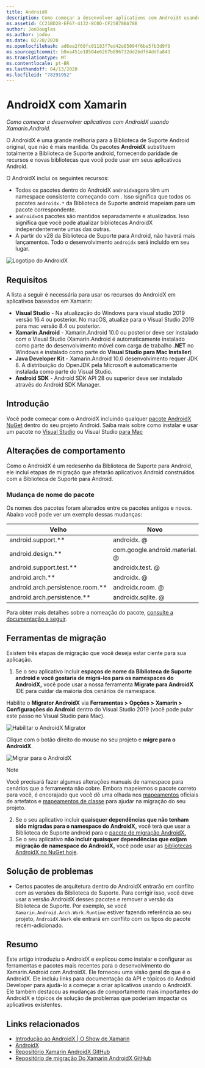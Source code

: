 ```yaml
---
title: AndroidX
description: Como começar a desenvolver aplicativos com AndroidX usando Xamarin.Android.
ms.assetid: CC21BD28-EF67-4132-8C0D-CF25B78BA78B
author: JonDouglas
ms.author: jodou
ms.date: 02/20/2020
ms.openlocfilehash: ad6ea2f68fc01183f7ed42e85094f6be5fb3d9f9
ms.sourcegitcommit: b0ea451e18504e6267b896732dd26df64ddfa843
ms.translationtype: MT
ms.contentlocale: pt-BR
ms.lasthandoff: 04/13/2020
ms.locfileid: "78291952"
---
```

# <a name="androidx-with-xamarin"></a>AndroidX com Xamarin

_Como começar a desenvolver aplicativos com AndroidX usando Xamarin.Android._

O AndroidX é uma grande melhoria para a Biblioteca de Suporte Android original, que não é mais mantida. Os pacotes **AndroidX** substituem totalmente a Biblioteca de Suporte android, fornecendo paridade de recursos e novas bibliotecas que você pode usar em seus aplicativos Android.

O AndroidX inclui os seguintes recursos:

- Todos os pacotes dentro do AndroidX `androidx`agora têm um namespace consistente começando com . Isso significa que todos os pacotes `androidx.*` da Biblioteca de Suporte android mapeiam para um pacote correspondente.
- `androidx`os pacotes são mantidos separadamente e atualizados. Isso significa que você pode atualizar bibliotecas AndroidX independentemente umas das outras.
- A partir do v28 da Biblioteca de Suporte para Android, não haverá mais lançamentos. Todo o desenvolvimento `androidx` será incluído em seu lugar.

![Logotipo do AndroidX](~/android/platform/androidx-images/AndroidXLogo.png)

## <a name="requirements"></a>Requisitos

A lista a seguir é necessária para usar os recursos do AndroidX em aplicativos baseados em Xamarin:

- **Visual Studio** - Na atualização do Windows para visual studio 2019 versão 16.4 ou posterior. No macOS, atualize para o Visual Studio 2019 para mac versão 8.4 ou posterior.
- **Xamarin.Android** - Xamarin.Android 10.0 ou posterior deve ser instalado com o Visual Studio (Xamarin.Android é automaticamente instalado como parte do desenvolvimento móvel com carga de trabalho **.NET** no Windows e instalado como parte do **Visual Studio para Mac Installer**)
- **Java Developer Kit** - Xamarin.Android 10.0 desenvolvimento requer JDK 8. A distribuição do OpenJDK pela Microsoft é automaticamente instalada como parte do Visual Studio.
- **Android SDK** - Android SDK API 28 ou superior deve ser instalado através do Android SDK Manager.

## <a name="get-started"></a>Introdução

Você pode começar com o AndroidX incluindo qualquer [pacote AndroidX NuGet](https://www.nuget.org/packages?q=Tags%3A%22AndroidX%22+Authors%3A%22Microsoft%22) dentro do seu projeto Android. Saiba mais sobre como instalar e usar um pacote no [Visual Studio](https://docs.microsoft.com/nuget/quickstart/install-and-use-a-package-in-visual-studio) ou Visual Studio [para Mac](https://docs.microsoft.com/nuget/quickstart/install-and-use-a-package-in-visual-studio-mac)

## <a name="behavior-changes"></a>Alterações de comportamento

Como o AndroidX é um redesenho da Biblioteca de Suporte para Android, ele inclui etapas de migração que afetarão aplicativos Android construídos com a Biblioteca de Suporte para Android.

### <a name="package-name-change"></a>Mudança de nome do pacote
Os nomes dos pacotes foram alterados entre os pacotes antigos e novos. Abaixo você pode ver um exemplo dessas mudanças:

| Velho                    | Novo                    |
| ---------------------- | ---------------------- |
| android.support.**     | androidx. @             |
| android.design.**      | com.google.android.material. @ |
| android.support.test.** | androidx.test. @       |
| android.arch.**        | androidx. @             |
| android.arch.persistence.room.** | androidx.room. @ |
| android.arch.persistence.** | androidx.sqlite. @ |

Para obter mais detalhes sobre a nomeação do pacote, [consulte a documentação a seguir](https://developer.android.com/jetpack/androidx/migrate#artifact_mappings).

## <a name="migration-tooling"></a>Ferramentas de migração

Existem três etapas de migração que você deseja estar ciente para sua aplicação.

1. Se o seu aplicativo incluir **espaços de nome da Biblioteca de Suporte android e você gostaria de migrá-los para os namespaces do AndroidX,** você pode usar a nossa ferramenta **Migrate para AndroidX** IDE para cuidar da maioria dos cenários de namespace. 

Habilite o **Migrator AndroidX** via **Ferramentas > Opções > Xamarin > Configurações do Android** dentro do Visual Studio 2019 (você pode pular este passo no Visual Studio para Mac).

![Habilitar o AndroidX Migrator](~/android/platform/androidx-images/EnableAndroidXMigrator.png)

Clique com o botão direito do mouse no seu projeto e **migre para o AndroidX**.

![Migrar para o AndroidX](~/android/platform/androidx-images/MigrateToAndroidX.png)

> [!NOTE] 
> Você precisará fazer algumas alterações manuais de namespace para cenários que a ferramenta não cobre. Embora mapeiemos o pacote correto para você, é encorajado que você dê uma olhada nos [mapeamentos](https://developer.android.com/jetpack/androidx/migrate/artifact-mappings) oficiais de artefatos e [mapeamentos de classe](https://developer.android.com/jetpack/androidx/migrate/class-mappings) para ajudar na migração do seu projeto.

2. Se o seu aplicativo incluir **quaisquer dependências que não tenham sido migradas para o namespace do AndroidX,** você terá que usar a Biblioteca de Suporte android para o [pacote de migração AndroidX.](https://www.nuget.org/packages/Xamarin.AndroidX.Migration)
3. Se o seu aplicativo **não incluir quaisquer dependências que exijam migração de namespace do AndroidX,** você pode usar as [bibliotecas AndroidX no NuGet hoje](https://www.nuget.org/packages?q=Tags%3A%22AndroidX%22+Authors%3A%22Microsoft%22).

## <a name="troubleshooting"></a>Solução de problemas

- Certos pacotes de arquitetura dentro do AndroidX entrarão em conflito com as versões da Biblioteca de Suporte. Para corrigir isso, você deve usar a versão AndroidX desses pacotes e remover a versão da Biblioteca de Suporte. Por exemplo, se você `Xamarin.Android.Arch.Work.Runtime` estiver fazendo referência ao seu projeto, `AndroidX.Work` ele entrará em conflito com os tipos do pacote recém-adicionado.

## <a name="summary"></a>Resumo

Este artigo introduziu o AndroidX e explicou como instalar e configurar as ferramentas e pacotes mais recentes para o desenvolvimento do Xamarin.Android com AndroidX. Ele forneceu uma visão geral do que é o AndroidX. Ele incluiu links para documentação da API e tópicos do Android Developer para ajudá-lo a começar a criar aplicativos usando o AndroidX. Ele também destacou as mudanças de comportamento mais importantes do AndroidX e tópicos de solução de problemas que poderiam impactar os aplicativos existentes.

## <a name="related-links"></a>Links relacionados

- [Introdução ao AndroidX | O Show de Xamarin](https://www.youtube.com/watch?v=M_l3RjTev5A)
- [AndroidX](https://developer.android.com/jetpack/androidx)
- [Repositório Xamarin AndroidX GitHub](https://github.com/xamarin/AndroidX)
- [Repositório de migração Do Xamarin AndroidX GitHub](https://github.com/xamarin/XamarinAndroidXMigration)
